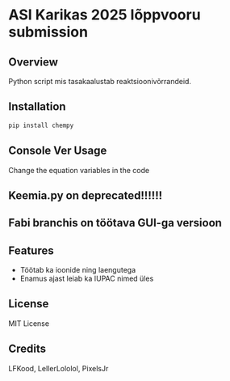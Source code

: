 # ASI Karikas 2025 lõppvooru submission

## Overview
Python script mis tasakaalustab reaktsioonivõrrandeid.

## Installation
```bash
pip install chempy
```

## Console Ver Usage
Change the equation variables in the code

## Keemia.py on deprecated!!!!!!

## Fabi branchis on töötava GUI-ga versioon

## Features
- Töötab ka ioonide ning laengutega
- Enamus ajast leiab ka IUPAC nimed üles

## License
MIT License

## Credits
LFKood, LellerLololol, PixelsJr
